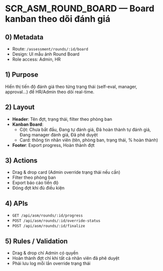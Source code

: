 # SCR_ASM_ROUND_BOARD — Board kanban theo dõi đánh giá

## 0) Metadata
- Route: `/assessment/rounds/:id/board`
- Design: UI mẫu ảnh Round Board
- Role access: Admin, HR

## 1) Purpose
Hiển thị tiến độ đánh giá theo từng trạng thái (self-eval, manager, approval…) để HR/Admin theo dõi real-time.

## 2) Layout
- **Header**: Tên đợt, trạng thái, filter theo phòng ban
- **Kanban Board**:
  - Cột: Chưa bắt đầu, Đang tự đánh giá, Đã hoàn thành tự đánh giá, Đang manager đánh giá, Đã phê duyệt
  - Card: thông tin nhân viên (tên, phòng ban, trạng thái, % hoàn thành)
- **Footer**: Export progress, Hoàn thành đợt

## 3) Actions
- Drag & drop card (Admin override trạng thái nếu cần)
- Filter theo phòng ban
- Export báo cáo tiến độ
- Đóng đợt khi đủ điều kiện

## 4) APIs
- `GET /api/asm/rounds/:id/progress`
- `POST /api/asm/rounds/:id/override-status`
- `POST /api/asm/rounds/:id/finalize`

## 5) Rules / Validation
- Drag & drop chỉ Admin có quyền
- Hoàn thành đợt chỉ khi tất cả nhân viên đã phê duyệt
- Phải lưu log mỗi lần override trạng thái
